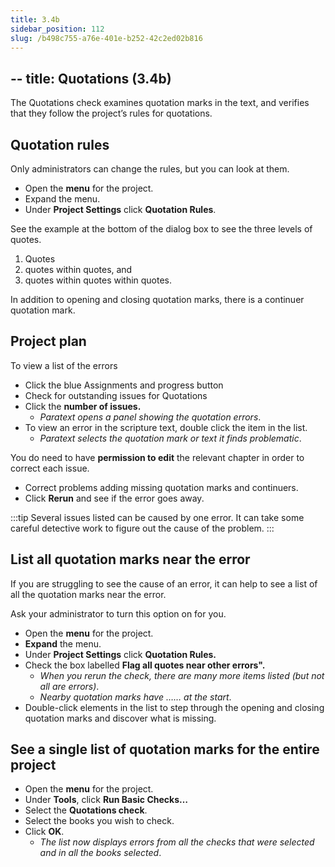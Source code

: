 ```yaml
---
title: 3.4b
sidebar_position: 112
slug: /b498c755-a76e-401e-b252-42c2ed02b816
---
```




## -- title: Quotations (3.4b)


The Quotations check examines quotation marks in the text, and verifies that they follow the project’s rules for quotations.


## Quotation rules


Only administrators can change the rules, but you can look at them.

- Open the **menu** for the project.
- Expand the menu.
- Under **Project Settings** click **Quotation Rules**.

See the example at the bottom of the dialog box to see the three levels of quotes.

1. Quotes
1. quotes within quotes, and
1. quotes within quotes within quotes.

In addition to opening and closing quotation marks, there is a continuer quotation mark.


## Project plan


To view a list of the errors

- Click the blue Assignments and progress button
- Check for outstanding issues for Quotations
- Click the **number of issues.**
	- _Paratext opens a panel showing the quotation errors_.
- To view an error in the scripture text, double click the item in the list.
	- _Paratext selects the quotation mark or text it finds problematic_.

You do need to have **permission to edit** the relevant chapter in order to correct each issue.

- Correct problems adding missing quotation marks and continuers.
- Click **Rerun** and see if the error goes away.

:::tip Several issues listed can be caused by one error. It can take some careful detective work to figure out the cause of the problem. :::


## List all quotation marks near the error


If you are struggling to see the cause of an error, it can help to see a list of all the quotation marks near the error.


Ask your administrator to turn this option on for you.

- Open the **menu** for the project.
- **Expand** the menu.
- Under **Project Settings** click **Quotation Rules.**
- Check the box labelled **Flag all quotes near other errors".**
	- _When you rerun the check, there are many more items listed (but not all are errors)_.
	- _Nearby quotation marks have …… at the start_.
- Double-click elements in the list to step through the opening and closing quotation marks and discover what is missing.

## See a single list of quotation marks for the entire project

- Open the **menu** for the project.
- Under **Tools**, click **Run Basic Checks…**
- Select the **Quotations check**.
- Select the books you wish to check.
- Click **OK**.
	- _The list now displays errors from all the checks that were selected and in all the books selected_.
